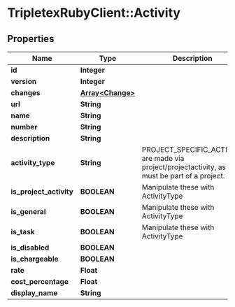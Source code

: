 # TripletexRubyClient::Activity

## Properties
Name | Type | Description | Notes
------------ | ------------- | ------------- | -------------
**id** | **Integer** |  | [optional] 
**version** | **Integer** |  | [optional] 
**changes** | [**Array&lt;Change&gt;**](Change.md) |  | [optional] 
**url** | **String** |  | [optional] 
**name** | **String** |  | [optional] 
**number** | **String** |  | [optional] 
**description** | **String** |  | [optional] 
**activity_type** | **String** | PROJECT_SPECIFIC_ACTIVITY are made via project/projectactivity, as they must be part of a project. | [optional] 
**is_project_activity** | **BOOLEAN** | Manipulate these with ActivityType | [optional] 
**is_general** | **BOOLEAN** | Manipulate these with ActivityType | [optional] 
**is_task** | **BOOLEAN** | Manipulate these with ActivityType | [optional] 
**is_disabled** | **BOOLEAN** |  | [optional] 
**is_chargeable** | **BOOLEAN** |  | [optional] 
**rate** | **Float** |  | [optional] 
**cost_percentage** | **Float** |  | [optional] 
**display_name** | **String** |  | [optional] 


